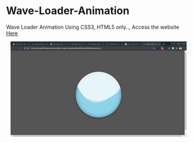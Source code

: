 # Wave-Loader-Animation
Wave Loader Animation Using CSS3, HTML5 only..,
Access the website <a href="https://barawalojas.github.io/Wave-Loader-Animation/">Here</a>
<br/>
<p align="center">
<img src="Animated GIF-downsized.gif" class="justify-center"/>
</p>
